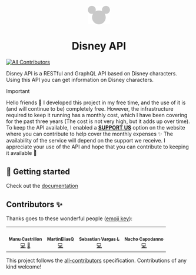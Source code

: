 <p align="center">
  <a href="https://www.disneyapi.dev">
    <img src="./static/mickey-silhouette.svg" width="60" />
  </a>
</p>
<h1 align="center">
  Disney API
</h1>

<!-- ALL-CONTRIBUTORS-BADGE:START - Do not remove or modify this section -->

[![All Contributors](https://img.shields.io/badge/all_contributors-4-orange.svg?style=flat-square)](#contributors-)

<!-- ALL-CONTRIBUTORS-BADGE:END -->

Disney API is a RESTful and GraphQL API based on Disney characters. Using this API you can get information on Disney characters.

> [!IMPORTANT]  
> Hello friends 👋 
> I developed this project in my free time, and the use of it is (and will continue to be) completely free. 
> However, the infrastructure required to keep it running has a monthly cost, which I have been covering for the past three years (The cost is not very high, but it adds up over time).
To keep the API available, I enabled a [**SUPPORT US**](https://disneyapi.dev/support-us/) option on the website where you can contribute to help cover the monthly expenses ✨ 
The availability of the service will depend on the support we receive.
> I appreciate your use of the API and hope that you can contribute to keeping it available 💖

## 💫 Getting started

Check out the [documentation](https://www.disneyapi.dev)

## Contributors ✨

Thanks goes to these wonderful people ([emoji key](https://allcontributors.org/docs/en/emoji-key)):

<!-- ALL-CONTRIBUTORS-LIST:START - Do not remove or modify this section -->
<!-- prettier-ignore-start -->
<!-- markdownlint-disable -->
<table>
  <tr>
    <td align="center"><a href="https://www.manuela.dev/"><img src="https://avatars.githubusercontent.com/u/10585946?v=4?s=100" width="100px;" alt=""/><br /><sub><b>Manu Castrillon</b></sub></a><br /><a href="https://github.com/ManuCastrillonM/disney-api/commits?author=ManuCastrillonM" title="Code">💻</a> <a href="https://github.com/ManuCastrillonM/disney-api/commits?author=ManuCastrillonM" title="Documentation">📖</a></td>
    <td align="center"><a href="https://github.com/MartinEliasQ"><img src="https://avatars.githubusercontent.com/u/10585976?v=4?s=100" width="100px;" alt=""/><br /><sub><b>MartinEliasQ</b></sub></a><br /><a href="https://github.com/ManuCastrillonM/disney-api/commits?author=MartinEliasQ" title="Code">💻</a></td>
    <td align="center"><a href="https://github.com/svargaslondono"><img src="https://avatars.githubusercontent.com/u/14265560?v=4?s=100" width="100px;" alt=""/><br /><sub><b>Sebastian Vargas L</b></sub></a><br /><a href="https://github.com/ManuCastrillonM/disney-api/commits?author=svargaslondono" title="Code">💻</a></td>
    <td align="center"><a href="https://github.com/nachocapodanno"><img src="https://avatars.githubusercontent.com/u/1399598?v=4?s=100" width="100px;" alt=""/><br /><sub><b>Nacho Capodanno</b></sub></a><br /><a href="https://github.com/ManuCastrillonM/disney-api/commits?author=nachocapodanno" title="Code">💻</a></td>
  </tr>
</table>

<!-- markdownlint-restore -->
<!-- prettier-ignore-end -->

<!-- ALL-CONTRIBUTORS-LIST:END -->

This project follows the [all-contributors](https://github.com/all-contributors/all-contributors) specification. Contributions of any kind welcome!
